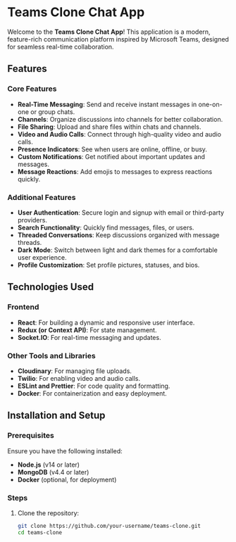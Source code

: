 # Teams Clone Chat App

Welcome to the **Teams Clone Chat App**! This application is a modern, feature-rich communication platform inspired by Microsoft Teams, designed for seamless real-time collaboration.

## Features

### Core Features
- **Real-Time Messaging**: Send and receive instant messages in one-on-one or group chats.
- **Channels**: Organize discussions into channels for better collaboration.
- **File Sharing**: Upload and share files within chats and channels.
- **Video and Audio Calls**: Connect through high-quality video and audio calls.
- **Presence Indicators**: See when users are online, offline, or busy.
- **Custom Notifications**: Get notified about important updates and messages.
- **Message Reactions**: Add emojis to messages to express reactions quickly.

### Additional Features
- **User Authentication**: Secure login and signup with email or third-party providers.
- **Search Functionality**: Quickly find messages, files, or users.
- **Threaded Conversations**: Keep discussions organized with message threads.
- **Dark Mode**: Switch between light and dark themes for a comfortable user experience.
- **Profile Customization**: Set profile pictures, statuses, and bios.

## Technologies Used

### Frontend
- **React**: For building a dynamic and responsive user interface.
- **Redux (or Context API)**: For state management.
- **Socket.IO**: For real-time messaging and updates.

### Other Tools and Libraries
- **Cloudinary**: For managing file uploads.
- **Twilio**: For enabling video and audio calls.
- **ESLint and Prettier**: For code quality and formatting.
- **Docker**: For containerization and easy deployment.

## Installation and Setup

### Prerequisites
Ensure you have the following installed:
- **Node.js** (v14 or later)
- **MongoDB** (v4.4 or later)
- **Docker** (optional, for deployment)

### Steps
1. Clone the repository:
   ```bash
   git clone https://github.com/your-username/teams-clone.git
   cd teams-clone





